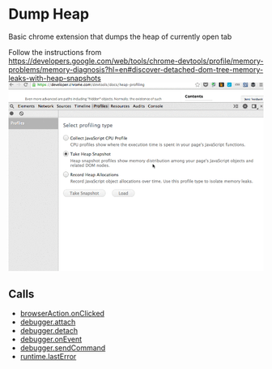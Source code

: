 
Dump Heap
=======

Basic chrome extension that dumps the heap of currently open tab

Follow the instructions from https://developers.google.com/web/tools/chrome-devtools/profile/memory-problems/memory-diagnosis?hl=en#discover-detached-dom-tree-memory-leaks-with-heap-snapshots
![memory-leaks-with-heap-snapshots](./demo.gif)

Calls
-----

* [browserAction.onClicked](https://developer.chrome.com/extensions/browserAction#event-onClicked)
* [debugger.attach](https://developer.chrome.com/extensions/debugger#method-attach)
* [debugger.detach](https://developer.chrome.com/extensions/debugger#method-detach)
* [debugger.onEvent](https://developer.chrome.com/extensions/debugger#event-onEvent)
* [debugger.sendCommand](https://developer.chrome.com/extensions/debugger#method-sendCommand)
* [runtime.lastError](https://developer.chrome.com/extensions/runtime#property-lastError)
